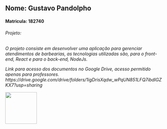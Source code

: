 <h2>Nome: Gustavo Pandolpho</h2>
<h4>Matricula: 182740</h4> 

<h6>Projeto:<h6>
<p>O projeto consiste em desenvolver uma aplicação para gerenciar atendimentos de barbearias,
as tecnologias utilizadas são, para o front-end, React e para o back-end, NodeJs.</p>

<p>Link para acesso dos documentos no Google Drive, acesso permitido apenas para professores.
https://drive.google.com/drive/folders/1igDrisXqdw_wPqUN851LFQ7ibdIGZKX7?usp=sharing</p>

<img src="C:\Users\User\Documents\PI-2 Documentos\Documentos_Diagramas_img\DiagramaDeClassePI2V2.png" style="height: 100px; width:100px;"/>


